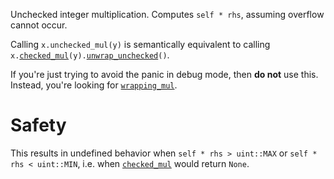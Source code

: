 Unchecked integer multiplication. Computes `self * rhs`,
assuming overflow cannot occur.

Calling `x.unchecked_mul(y)` is semantically equivalent to calling
`x.`[`checked_mul`]`(y).`[`unwrap_unchecked`]`()`.

If you're just trying to avoid the panic in debug mode, then **do not** use
this. Instead, you're looking for [`wrapping_mul`].

# Safety

This results in undefined behavior when `self * rhs > uint::MAX` or
`self * rhs < uint::MIN`, i.e. when [`checked_mul`] would return `None`.

[`checked_mul`]: Self::checked_mul
[`wrapping_mul`]: Self::wrapping_mul
[`unwrap_unchecked`]: Option::unwrap_unchecked
